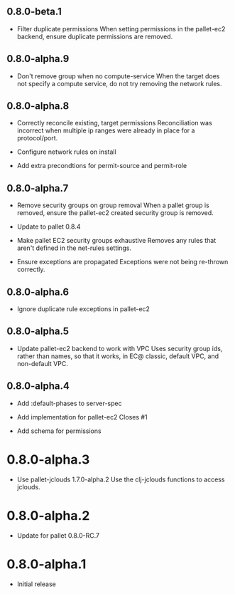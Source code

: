 ## 0.8.0-beta.1

- Filter duplicate permissions
  When setting permissions in the pallet-ec2 backend, ensure duplicate 
  permissions are removed.

## 0.8.0-alpha.9

- Don't remove group when no compute-service
  When the target does not specify a compute service, do not try removing 
  the network rules.

## 0.8.0-alpha.8

- Correctly reconcile existing, target permissions
  Reconciliation was incorrect when multiple ip ranges were already in place
  for a protocol/port.

- Configure network rules on install

- Add extra precondtions for permit-source and permit-role

## 0.8.0-alpha.7

- Remove security groups on group removal
  When a pallet group is removed, ensure the pallet-ec2 created security 
  group is removed.

- Update to pallet 0.8.4

- Make pallet EC2 security groups exhaustive
  Removes any rules that aren't defined in the net-rules settings.

- Ensure exceptions are propagated
  Exceptions were not being re-thrown correctly.

## 0.8.0-alpha.6

- Ignore duplicate rule exceptions in pallet-ec2

## 0.8.0-alpha.5

- Update pallet-ec2 backend to work with VPC
  Uses security group ids, rather than names, so that it works, in EC@
  classic, default VPC, and non-default VPC.

## 0.8.0-alpha.4

- Add :default-phases to server-spec

- Add implementation for pallet-ec2
  Closes #1

- Add schema for permissions

# 0.8.0-alpha.3

- Use pallet-jclouds 1.7.0-alpha.2
  Use the clj-jclouds functions to access jclouds.

# 0.8.0-alpha.2

- Update for pallet 0.8.0-RC.7

# 0.8.0-alpha.1

- Initial release
